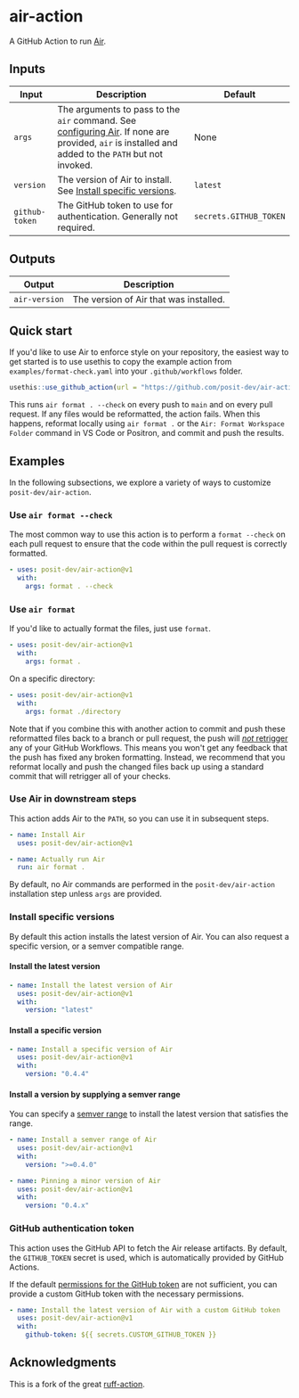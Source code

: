 # air-action

A GitHub Action to run [Air](https://github.com/posit-dev/air).

## Inputs

| Input | Description | Default |
|---------------|-------------------------------------------|---------------|
| `args` | The arguments to pass to the `air` command. See [configuring Air](https://posit-dev.github.io/air/configuration.html). If none are provided, `air` is installed and added to the `PATH` but not invoked. | None |
| `version` | The version of Air to install. See [Install specific versions](#install-specific-versions). | `latest` |
| `github-token` | The GitHub token to use for authentication. Generally not required. | `secrets.GITHUB_TOKEN` |

## Outputs

| Output        | Description                            |
|---------------|----------------------------------------|
| `air-version` | The version of Air that was installed. |

## Quick start

If you'd like to use Air to enforce style on your repository, the easiest way to get started is to use usethis to copy the example action from `examples/format-check.yaml` into your `.github/workflows` folder.

```r
usethis::use_github_action(url = "https://github.com/posit-dev/air-action/blob/main/examples/format-check.yaml")
```

This runs `air format . --check` on every push to `main` and on every pull request.
If any files would be reformatted, the action fails.
When this happens, reformat locally using `air format .` or the `Air: Format Workspace Folder` command in VS Code or Positron, and commit and push the results.

## Examples

In the following subsections, we explore a variety of ways to customize `posit-dev/air-action`.

### Use `air format --check`

The most common way to use this action is to perform a `format --check` on each pull request to ensure that the code within the pull request is correctly formatted.

``` yaml
- uses: posit-dev/air-action@v1
  with:
    args: format . --check
```

### Use `air format`

If you'd like to actually format the files, just use `format`.

``` yaml
- uses: posit-dev/air-action@v1
  with:
    args: format .
```

On a specific directory:

``` yaml
- uses: posit-dev/air-action@v1
  with:
    args: format ./directory
```

Note that if you combine this with another action to commit and push these reformatted files back to a branch or pull request, the push will [_not_ retrigger](https://github.com/orgs/community/discussions/25702) any of your GitHub Workflows.
This means you won't get any feedback that the push has fixed any broken formatting.
Instead, we recommend that you reformat locally and push the changed files back up using a standard commit that will retrigger all of your checks.

### Use Air in downstream steps

This action adds Air to the `PATH`, so you can use it in subsequent steps.

``` yaml
- name: Install Air
  uses: posit-dev/air-action@v1

- name: Actually run Air
  run: air format .
```

By default, no Air commands are performed in the `posit-dev/air-action` installation step unless `args` are provided.

### Install specific versions

By default this action installs the latest version of Air.
You can also request a specific version, or a semver compatible range.

#### Install the latest version

``` yaml
- name: Install the latest version of Air
  uses: posit-dev/air-action@v1
  with:
    version: "latest"
```

#### Install a specific version

``` yaml
- name: Install a specific version of Air
  uses: posit-dev/air-action@v1
  with:
    version: "0.4.4"
```

#### Install a version by supplying a semver range

You can specify a [semver range](https://github.com/npm/node-semver?tab=readme-ov-file#ranges) to install the latest version that satisfies the range.

``` yaml
- name: Install a semver range of Air
  uses: posit-dev/air-action@v1
  with:
    version: ">=0.4.0"
```

``` yaml
- name: Pinning a minor version of Air
  uses: posit-dev/air-action@v1
  with:
    version: "0.4.x"
```

### GitHub authentication token

This action uses the GitHub API to fetch the Air release artifacts.
By default, the `GITHUB_TOKEN` secret is used, which is automatically provided by GitHub Actions.

If the default [permissions for the GitHub token](https://docs.github.com/en/actions/security-for-github-actions/security-guides/automatic-token-authentication#permissions-for-the-github_token) are not sufficient, you can provide a custom GitHub token with the necessary permissions.

``` yaml
- name: Install the latest version of Air with a custom GitHub token
  uses: posit-dev/air-action@v1
  with:
    github-token: ${{ secrets.CUSTOM_GITHUB_TOKEN }}
```

## Acknowledgments

This is a fork of the great [ruff-action](https://github.com/astral-sh/ruff-action).

